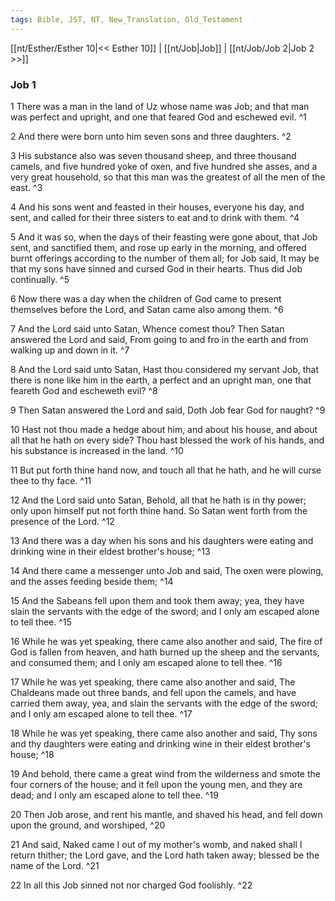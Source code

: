 ```yaml
---
tags: Bible, JST, NT, New_Translation, Old_Testament
---
```


[[nt/Esther/Esther 10|<< Esther 10]] | [[nt/Job|Job]] | [[nt/Job/Job 2|Job 2 >>]]

### Job 1

1 There was a man in the land of Uz whose name was Job; and that man was perfect and upright, and one that feared God and eschewed evil.  ^1

2 And there were born unto him seven sons and three daughters.  ^2

3 His substance also was seven thousand sheep, and three thousand camels, and five hundred yoke of oxen, and five hundred she asses, and a very great household, so that this man was the greatest of all the men of the east.  ^3

4 And his sons went and feasted in their houses, everyone his day, and sent, and called for their three sisters to eat and to drink with them.  ^4

5 And it was so, when the days of their feasting were gone about, that Job sent, and sanctified them, and rose up early in the morning, and offered burnt offerings according to the number of them all; for Job said, It may be that my sons have sinned and cursed God in their hearts. Thus did Job continually.  ^5

6 Now there was a day when the children of God came to present themselves before the Lord, and Satan came also among them.  ^6

7 And the Lord said unto Satan, Whence comest thou? Then Satan answered the Lord and said, From going to and fro in the earth and from walking up and down in it.  ^7

8 And the Lord said unto Satan, Hast thou considered my servant Job, that there is none like him in the earth, a perfect and an upright man, one that feareth God and escheweth evil?  ^8

9 Then Satan answered the Lord and said, Doth Job fear God for naught?  ^9

10 Hast not thou made a hedge about him, and about his house, and about all that he hath on every side? Thou hast blessed the work of his hands, and his substance is increased in the land.  ^10

11 But put forth thine hand now, and touch all that he hath, and he will curse thee to thy face.  ^11

12 And the Lord said unto Satan, Behold, all that he hath is in thy power; only upon himself put not forth thine hand. So Satan went forth from the presence of the Lord.  ^12

13 And there was a day when his sons and his daughters were eating and drinking wine in their eldest brother\'s house;  ^13

14 And there came a messenger unto Job and said, The oxen were plowing, and the asses feeding beside them;  ^14

15 And the Sabeans fell upon them and took them away; yea, they have slain the servants with the edge of the sword; and I only am escaped alone to tell thee.  ^15

16 While he was yet speaking, there came also another and said, The fire of God is fallen from heaven, and hath burned up the sheep and the servants, and consumed them; and I only am escaped alone to tell thee.  ^16

17 While he was yet speaking, there came also another and said, The Chaldeans made out three bands, and fell upon the camels, and have carried them away, yea, and slain the servants with the edge of the sword; and I only am escaped alone to tell thee.  ^17

18 While he was yet speaking, there came also another and said, Thy sons and thy daughters were eating and drinking wine in their eldest brother\'s house;  ^18

19 And behold, there came a great wind from the wilderness and smote the four corners of the house; and it fell upon the young men, and they are dead; and I only am escaped alone to tell thee.  ^19

20 Then Job arose, and rent his mantle, and shaved his head, and fell down upon the ground, and worshiped,  ^20

21 And said, Naked came I out of my mother\'s womb, and naked shall I return thither; the Lord gave, and the Lord hath taken away; blessed be the name of the Lord.  ^21

22 In all this Job sinned not nor charged God foolishly.  ^22

 

